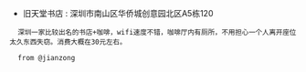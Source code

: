 * 旧天堂书店 : 深圳市南山区华侨城创意园北区A5栋120

```
  深圳一家比较出名的书店+咖啡，wifi速度不错，咖啡厅内有厕所，不用担心一个人离开座位太久东西失窃。消费大概在30元左右。

  from @jianzong 
```
